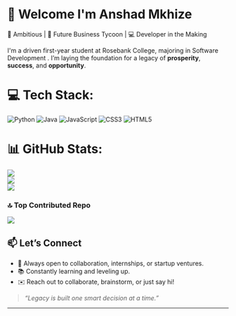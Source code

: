 # 👋 Welcome I'm Anshad Mkhize
🚀 Ambitious | 💼 Future Business Tycoon | 💻 Developer in the Making

I'm a driven first-year student at Rosebank College, majoring in Software Development . I’m laying the foundation for a legacy of **prosperity**, **success**, and **opportunity**. 
# 💻 Tech Stack:
![Python](https://img.shields.io/badge/python-3670A0?style=for-the-badge&logo=python&logoColor=ffdd54) ![Java](https://img.shields.io/badge/java-%23ED8B00.svg?style=for-the-badge&logo=openjdk&logoColor=white) ![JavaScript](https://img.shields.io/badge/javascript-%23323330.svg?style=for-the-badge&logo=javascript&logoColor=%23F7DF1E) ![CSS3](https://img.shields.io/badge/css3-%231572B6.svg?style=for-the-badge&logo=css3&logoColor=white) ![HTML5](https://img.shields.io/badge/html5-%23E34F26.svg?style=for-the-badge&logo=html5&logoColor=white)
# 📊 GitHub Stats:
![](https://github-readme-stats.vercel.app/api?username=Mkhize975&theme=dark&hide_border=false&include_all_commits=false&count_private=false)<br/>
![](https://nirzak-streak-stats.vercel.app/?user=Mkhize975&theme=dark&hide_border=false)<br/>
![](https://github-readme-stats.vercel.app/api/top-langs/?username=Mkhize975&theme=dark&hide_border=false&include_all_commits=false&count_private=false&layout=compact)

### 🔝 Top Contributed Repo
![](https://github-contributor-stats.vercel.app/api?username=Mkhize975&limit=5&theme=dark&combine_all_yearly_contributions=true)

## 📫 Let’s Connect

- 💼 Always open to collaboration, internships, or startup ventures.
- 📚 Constantly learning and leveling up.
- ✉️ Reach out to collaborate, brainstorm, or just say hi!

> *“Legacy is built one smart decision at a time.”*

---

